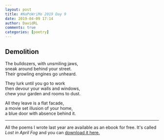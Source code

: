 ```yaml
---  
layout: post  
title: #NaPoWriMo 2019 Day 9  
date: 2019-04-09 17:14  
author: DavidRL  
comments: true  
categories: [poetry] 
---  
```

  
<h2>Demolition</h2>  
<!-- /wp:heading -->  

  
<p>The bulldozers, with unsmiling jaws,<br />sneak around behind your street.<br />Their growling engines go unheard.</p>  


  
<p>They lurk until you go to work<br />then devour your walls and windows, <br />chew your garden and rooms to dust.</p>  


  
<p>All they leave is a flat facade,<br />a movie set illusion of your home,<br />a blue door with absence behind it.</p>  


 
<hr class="wp-block-separator"/>  
 

   
<p>All the poems I wrote last year are available as an ebook for free. It's called <em>Lost in April Fog </em>and you can <a href="/aprilfog/">download it here. </a></p>  

